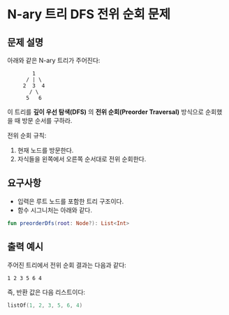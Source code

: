 # N-ary 트리 DFS 전위 순회 문제

## 문제 설명
아래와 같은 N-ary 트리가 주어진다:

```
        1
      / | \
     2  3  4
       / \
      5   6
```

이 트리를 **깊이 우선 탐색(DFS)** 의 **전위 순회(Preorder Traversal)** 방식으로 순회했을 때 방문 순서를 구하라.

전위 순회 규칙:
1. 현재 노드를 방문한다.
2. 자식들을 왼쪽에서 오른쪽 순서대로 전위 순회한다.

## 요구사항
- 입력은 루트 노드를 포함한 트리 구조이다.
- 함수 시그니처는 아래와 같다.

```kotlin
fun preorderDfs(root: Node?): List<Int>
```

## 출력 예시
주어진 트리에서 전위 순회 결과는 다음과 같다:

```
1 2 3 5 6 4
```

즉, 반환 값은 다음 리스트이다:

```kotlin
listOf(1, 2, 3, 5, 6, 4)
```
